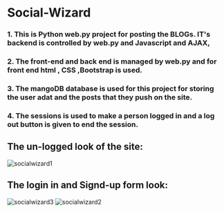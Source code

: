 # Social-Wizard
### 1. This is Python web.py project for posting the BLOGs. IT's backend is controlled by web.py and Javascript and AJAX,
### 2. The front-end and back end is managed by web.py and for front end html , CSS ,Bootstrap is used.
### 3. The mangoDB database is used for this project for storing the user adat and the posts that they push on the site.
### 4. The sessions is used to make a person logged in and a log out button is given to end the session.

## The un-logged look of the site:
![socialwizard1](https://user-images.githubusercontent.com/44469087/88183367-0402da80-cc4f-11ea-9fe5-11aaf5de9945.png)

## The login in and Signd-up form look:

![socialwizard3](https://user-images.githubusercontent.com/44469087/88183655-5d6b0980-cc4f-11ea-9f0d-78f7a5d71115.png)
![socialwizard2](https://user-images.githubusercontent.com/44469087/88183666-5f34cd00-cc4f-11ea-84de-199c9d19b3ca.png)


